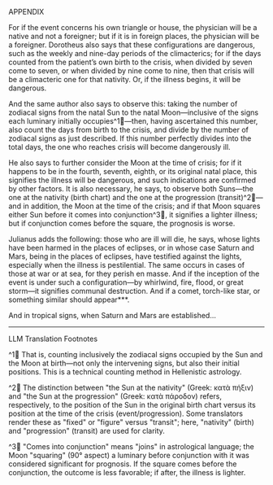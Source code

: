 APPENDIX

For if the event concerns his own triangle or house, the physician will be a native and not a foreigner; but if it is in foreign places, the physician will be a foreigner. Dorotheus also says that these configurations are dangerous, such as the weekly and nine-day periods of the climacterics; for if the days counted from the patient’s own birth to the crisis, when divided by seven come to seven, or when divided by nine come to nine, then that crisis will be a climacteric one for that nativity. Or, if the illness begins, it will be dangerous.

And the same author also says to observe this: taking the number of zodiacal signs from the natal Sun to the natal Moon—inclusive of the signs each luminary initially occupies^1🤖—then, having ascertained this number, also count the days from birth to the crisis, and divide by the number of zodiacal signs as just described. If this number perfectly divides into the total days, the one who reaches crisis will become dangerously ill.

He also says to further consider the Moon at the time of crisis; for if it happens to be in the fourth, seventh, eighth, or its original natal place, this signifies the illness will be dangerous, and such indications are confirmed by other factors. It is also necessary, he says, to observe both Suns—the one at the nativity (birth chart) and the one at the progression (transit)^2🤖—and in addition, the Moon at the time of the crisis; and if that Moon squares either Sun before it comes into conjunction^3🤖, it signifies a lighter illness; but if conjunction comes before the square, the prognosis is worse.

Julianus adds the following: those who are ill will die, he says, whose lights have been harmed in the places of eclipses, or in whose case Saturn and Mars, being in the places of eclipses, have testified against the lights, especially when the illness is pestilential. The same occurs in cases of those at war or at sea, for they perish en masse. And if the inception of the event is under such a configuration—by whirlwind, fire, flood, or great storm—it signifies communal destruction. And if a comet, torch-like star, or something similar should appear***.

And in tropical signs, when Saturn and Mars are established...

---

LLM Translation Footnotes

^1🤖 That is, counting inclusively the zodiacal signs occupied by the Sun and the Moon at birth—not only the intervening signs, but also their initial positions. This is a technical counting method in Hellenistic astrology.

^2🤖 The distinction between "the Sun at the nativity" (Greek: κατὰ πήξιν) and "the Sun at the progression" (Greek: κατὰ πάροδον) refers, respectively, to the position of the Sun in the original birth chart versus its position at the time of the crisis (event/progression). Some translators render these as "fixed" or "figure" versus "transit"; here, "nativity" (birth) and "progression" (transit) are used for clarity.

^3🤖 "Comes into conjunction" means "joins" in astrological language; the Moon "squaring" (90° aspect) a luminary before conjunction with it was considered significant for prognosis. If the square comes before the conjunction, the outcome is less favorable; if after, the illness is lighter.